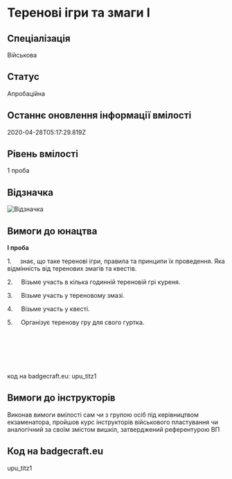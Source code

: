 # Теренові ігри та змаги І

## Спеціалізація

Військова

## Статус

Апробаційна

## Останнє оновлення інформації вмілості

2020-04-28T05:17:29.819Z

## Рівень вмілості

1 проба

## Відзначка

![Відзначка](../images/Terenovi_ihry_ta_zmahy_I/_______________________1.jpg)

## Вимоги до юнацтва

<p><b>І проба</b></p>

<p>1.&nbsp;&nbsp;&nbsp;&nbsp; знає, що таке теренові ігри, правила та принципи їх проведення. Яка
відмінність від теренових змагів та квестів.</p>

<p>2.&nbsp;&nbsp;&nbsp;&nbsp; Візьме участь в кілька годинній тереновій грі куреня.</p>

<p>3.&nbsp;&nbsp;&nbsp;&nbsp; Візьме участь у тереновому змазі.</p>

<p>4.&nbsp;&nbsp;&nbsp;&nbsp; Візьме участь у квесті.</p>

<p>5.&nbsp;&nbsp;&nbsp;&nbsp; Організує теренову гру для свого гуртка.</p><p><br></p><p><br></p><p><br></p><p>код на badgecraft.eu: upu_titz1<br></p>

<p></p>

## Вимоги до інструкторів

Виконав вимоги вмілості сам чи з групою осіб&nbsp;під керівництвом екзаменатора, пройшов курс інструкторів військового пластування чи аналогічний за своїм змістом вишкіл, затверджений референтурою ВП

## Код на badgecraft.eu

upu_titz1